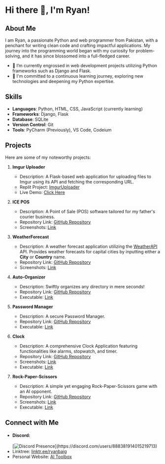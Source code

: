 # Hi there 👋, I'm Ryan!

## About Me

I am Ryan, a passionate Python and web programmer from Pakistan, with a penchant for writing clean code and crafting impactful applications. My journey into the programming world began with my curiosity for problem-solving, and it has since blossomed into a full-fledged career.

- 🔭 I’m currently engrossed in web development projects utilizing Python frameworks such as Django and Flask.
- 🌱 I'm committed to a continuous learning journey, exploring new technologies and deepening my Python expertise.

## Skills

- **Languages**: Python, HTML, CSS, JavaScript (currently learning)
- **Frameworks**: Django, Flask
- **Database**: SQLite
- **Version Control**: Git
- **Tools**: PyCharm (Previously), VS Code, Codeium

## Projects

Here are some of my noteworthy projects:

1. **Imgur Uploader**
   - Description: A Flask-based web application for uploading files to Imgur using its API and fetching the corresponding URL.
   - Replit Project: [ImgurUploader](https://replit.com/@RyanBaig/ImgurUploader)
   - Live Demo: [Click Here](https://imguruploader.ryanbaig.repl.co)

2. **ICE POS**
   - Description: A Point of Sale (POS) software tailored for my father's courier business.
   - Repository Link: [GitHub Repository](https://github.com/RyanGamingYT/ICEPOS)
   - Screenshots: [Link](https://github.com/RyanGamingYT/ICEPOS/blob/master/README.md#screenshots)

3. **WeatherForecast**
   - Description: A weather forecast application utilizing the [WeatherAPI](https://weatherapi.com) API. Provides weather forecasts for capital cities by inputting either a **City** or **Country** name.
   - Repository Link: [GitHub Repository](https://github.com/RyanGamingYT/WeatherForecast)
   - Screenshots: [Link](https://github.com/RyanGamingYT/WeatherForecast/blob/master/screenshots.JPG)

4. **Auto-Organizer**
   - Description: Swiftly organizes any directory in mere seconds!
   - Repository Link: [GitHub Repository](https://github.com/RyanGamingYT/Auto-Organizer)
   - Executable: [Link](https://github.com/RyanGamingYT/Auto-Organizer/blob/main/dist/EXE/EXE/main.exe)

5. **Password Manager**
   - Description: A secure Password Manager.
   - Repository Link: [GitHub Repository](https://github.com/RyanGamingYT/Password-Manager)
   - Executable: [Link](https://github.com/RyanGamingYT/Password-Manager/blob/main/dist/main.exe)

6. **Clock**
   - Description: A comprehensive Clock Application featuring functionalities like alarms, stopwatch, and timer.
   - Repository Link: [GitHub Repository](https://github.com/RyanGamingYT/Clock)
   - Screenshots: [Link](https://github.com/RyanGamingYT/Clock#screenshots)
   - Executable: [Link](https://github.com/RyanGamingYT/Clock/blob/main/dist/clock.exe)

7. **Rock-Paper-Scissors**
   - Description: A simple yet engaging Rock-Paper-Scissors game with an AI opponent.
   - Repository Link: [GitHub Repository](https://github.com/RyanGamingYT/Rock-Paper-Scissors)
   - Screenshots: [Link](https://github.com/RyanGamingYT/Rock-Paper-Scissors#screenshots)
   - Executable: [Link](https://github.com/RyanGamingYT/Rock-Paper-Scissors/blob/main/dist/Rock%20Paper%20Scissors.exe)

## Connect with Me

- #### Discord:
   [![Discord Presence](https://lanyard.cnrad.dev/api/888381914015219713?idleMessage=My%20Art%20is%20Code,%20I'm%20Aware,%20My%20Talent%20Each%20Day,%20I%20Will%20Share.)](https://discord.com/users/888381914015219713)
- Linktree: [linktr.ee/ryanbaig](https://linktr.ee/ryanbaig)
- Personal Website: [AI Toolbox](https://ai-toolbox.zapier.app/home)
